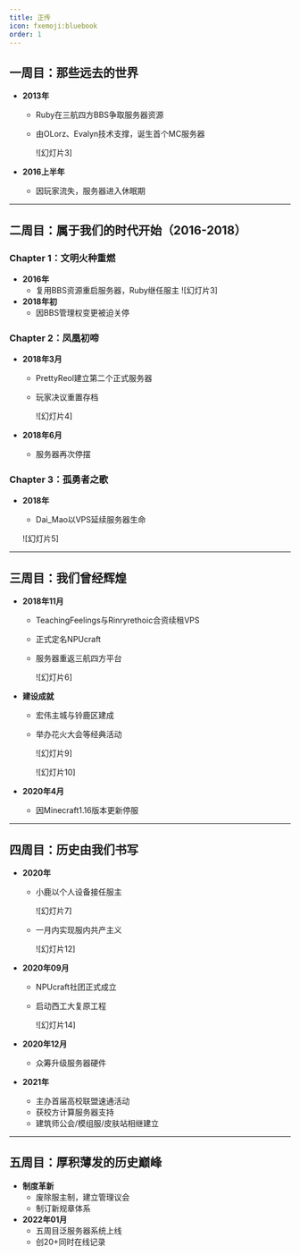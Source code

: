 ```yaml
---
title: 正传
icon: fxemoji:bluebook
order: 1
---
```






## **一周目：那些远去的世界**
- **2013年**

  - Ruby在三航四方BBS争取服务器资源

  -  由OLorz、Evalyn技术支撑，诞生首个MC服务器

     ![幻灯片3]

- **2016上半年**
  -  因玩家流失，服务器进入休眠期

---

## **二周目：属于我们的时代开始（2016-2018）**
### Chapter 1：文明火种重燃
- **2016年**
  - 复用BBS资源重启服务器，Ruby继任服主
    ![幻灯片3]
- **2018年初**
  - 因BBS管理权变更被迫关停

### Chapter 2：凤凰初啼
- **2018年3月**

  - PrettyReol建立第二个正式服务器

  - 玩家决议重置存档

    ![幻灯片4]

- **2018年6月**

  - 服务器再次停摆

### Chapter 3：孤勇者之歌
- **2018年**

  -  Dai_Mao以VPS延续服务器生命

    ![幻灯片5]

---

## **三周目：我们曾经辉煌**
- **2018年11月**

  - TeachingFeelings与Rinryrethoic合资续租VPS

  - 正式定名NPUcraft

  - 服务器重返三航四方平台

    ![幻灯片6]

- **建设成就**

  - 宏伟主城与铃鹿区建成

  - 举办花火大会等经典活动

    ![幻灯片9]

    ![幻灯片10]

- **2020年4月**

  - 因Minecraft1.16版本更新停服

---

## **四周目：历史由我们书写**
- **2020年**

  - 小鹿以个人设备接任服主

     ![幻灯片7]

  - 一月内实现服内共产主义

    ![幻灯片12]

- **2020年09月**

  - NPUcraft社团正式成立

  - 启动西工大复原工程

    ![幻灯片14]

- **2020年12月**

  - 众筹升级服务器硬件

- **2021年**

  - 主办首届高校联盟速通活动
  - 获校方计算服务器支持
  - 建筑师公会/模组服/皮肤站相继建立

---

## **五周目：厚积薄发的历史巅峰**

- **制度革新**
  -  废除服主制，建立管理议会
  -  制订新规章体系
- **2022年01月**
  - 五周目泛服务器系统上线
  - 创20+同时在线记录
